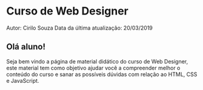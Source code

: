 # Curso de Web Designer

Autor: Cirilo Souza
Data da última atualização: 20/03/2019


## Olá aluno!

Seja bem vindo a página de material didático do curso de Web Designer, este material tem como objetivo ajudar você a compreender melhor o conteúdo do curso e sanar as possíveis dúvidas com relação ao HTML, CSS e JavaScript.

